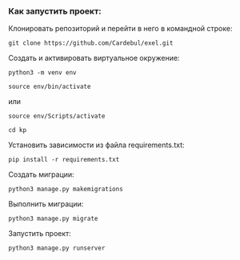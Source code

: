 ### Как запустить проект:

Клонировать репозиторий и перейти в него в командной строке:

```
git clone https://github.com/Cardebul/exel.git
```

Cоздать и активировать виртуальное окружение:

```
python3 -m venv env
```

```
source env/bin/activate
```
или
```
source env/Scripts/activate
```

```
cd kp
```


Установить зависимости из файла requirements.txt:

```
pip install -r requirements.txt
```
Создать миграции:

```
python3 manage.py makemigrations
```

Выполнить миграции:

```
python3 manage.py migrate
```

Запустить проект:

```
python3 manage.py runserver
```
